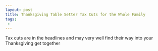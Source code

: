 ```yaml
---
layout: post
title: Thanksgiving Table Setter Tax Cuts for the Whole Family
tags:
 -
---
```

Tax cuts are in the headlines and may very well find their way into your Thanksgiving get together

